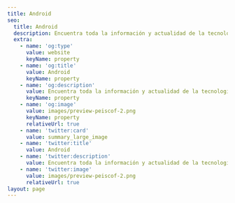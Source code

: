 ```yaml
---
title: Android
seo:
  title: Android
  description: Encuentra toda la información y actualidad de la tecnología en un solo lugar. Mira las últimas noticias sobre Android.
  extra:
    - name: 'og:type'
      value: website
      keyName: property
    - name: 'og:title'
      value: Android
      keyName: property
    - name: 'og:description'
      value: Encuentra toda la información y actualidad de la tecnología en un solo lugar. Mira las últimas noticias sobre Android.
      keyName: property
    - name: 'og:image'
      value: images/preview-peiscof-2.png
      keyName: property
      relativeUrl: true
    - name: 'twitter:card'
      value: summary_large_image
    - name: 'twitter:title'
      value: Android
    - name: 'twitter:description'
      value: Encuentra toda la información y actualidad de la tecnología en un solo lugar. Mira las últimas noticias sobre Android.
    - name: 'twitter:image'
      value: images/preview-peiscof-2.png
      relativeUrl: true
layout: page
---
```

